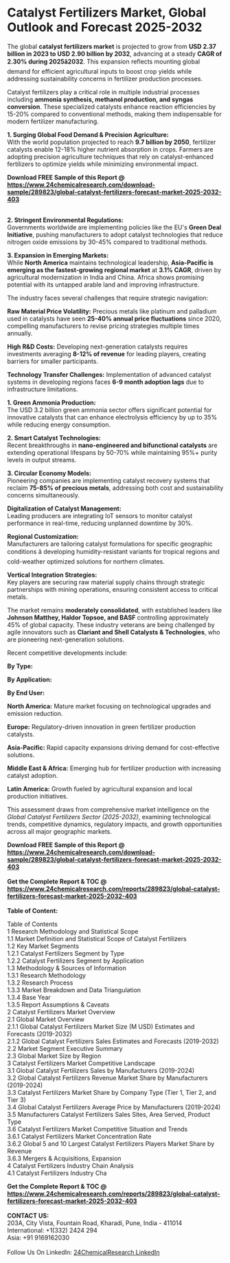 <h1>Catalyst Fertilizers Market, Global Outlook and Forecast 2025-2032</h1><p>The global <strong>catalyst fertilizers market</strong> is projected to grow from <strong>USD 2.37 billion in 2023 to USD 2.90 billion by 2032</strong>, advancing at a steady <strong>CAGR of 2.30% during 2025â2032</strong>. This expansion reflects mounting global demand for efficient agricultural inputs to boost crop yields while addressing sustainability concerns in fertilizer production processes.</p><p>Catalyst fertilizers play a critical role in multiple industrial processes including <strong>ammonia synthesis, methanol production, and syngas conversion</strong>. These specialized catalysts enhance reaction efficiencies by 15-20% compared to conventional methods, making them indispensable for modern fertilizer manufacturing.</p><p><strong>1. Surging Global Food Demand &amp; Precision Agriculture:</strong><br>
With the world population projected to reach <strong>9.7 billion by 2050</strong>, fertilizer catalysts enable 12-18% higher nutrient absorption in crops. Farmers are adopting precision agriculture techniques that rely on catalyst-enhanced fertilizers to optimize yields while minimizing environmental impact.</p><div><b>Download FREE Sample of this Report @ 
            <a href="https://www.24chemicalresearch.com/download-sample/289823/global-catalyst-fertilizers-forecast-market-2025-2032-403">
            https://www.24chemicalresearch.com/download-sample/289823/global-catalyst-fertilizers-forecast-market-2025-2032-403</a></b></div><br><p><strong>2. Stringent Environmental Regulations:</strong><br>
Governments worldwide are implementing policies like the EU's <strong>Green Deal Initiative</strong>, pushing manufacturers to adopt catalyst technologies that reduce nitrogen oxide emissions by 30-45% compared to traditional methods.</p><p><strong>3. Expansion in Emerging Markets:</strong><br>
While <strong>North America</strong> maintains technological leadership, <strong>Asia-Pacific is emerging as the fastest-growing regional market</strong> at <strong>3.1% CAGR</strong>, driven by agricultural modernization in India and China. Africa shows promising potential with its untapped arable land and improving infrastructure.</p><p>The industry faces several challenges that require strategic navigation:</p><p><strong>Raw Material Price Volatility:</strong> 
	Precious metals like platinum and palladium used in catalysts have seen <strong>25-40% annual price fluctuations</strong> since 2020, compelling manufacturers to revise pricing strategies multiple times annually.</p><p><strong>High R&amp;D Costs:</strong> 
	Developing next-generation catalysts requires investments averaging <strong>8-12% of revenue</strong> for leading players, creating barriers for smaller participants.</p><p><strong>Technology Transfer Challenges:</strong> 
	Implementation of advanced catalyst systems in developing regions faces <strong>6-9 month adoption lags</strong> due to infrastructure limitations.</p><p><strong>1. Green Ammonia Production:</strong><br>
The USD 3.2 billion green ammonia sector offers significant potential for innovative catalysts that can enhance electrolysis efficiency by up to 35% while reducing energy consumption.</p><p><strong>2. Smart Catalyst Technologies:</strong><br>
Recent breakthroughs in <strong>nano-engineered and bifunctional catalysts</strong> are extending operational lifespans by 50-70% while maintaining 95%+ purity levels in output streams.</p><p><strong>3. Circular Economy Models:</strong><br>
Pioneering companies are implementing catalyst recovery systems that reclaim <strong>75-85% of precious metals</strong>, addressing both cost and sustainability concerns simultaneously.</p><p><strong>Digitalization of Catalyst Management:</strong><br>
	Leading producers are integrating IoT sensors to monitor catalyst performance in real-time, reducing unplanned downtime by 30%.</p><p><strong>Regional Customization:</strong><br>
	Manufacturers are tailoring catalyst formulations for specific geographic conditions â developing humidity-resistant variants for tropical regions and cold-weather optimized solutions for northern climates.</p><p><strong>Vertical Integration Strategies:</strong><br>
	Key players are securing raw material supply chains through strategic partnerships with mining operations, ensuring consistent access to critical metals.</p><p>The market remains <strong>moderately consolidated</strong>, with established leaders like <strong>Johnson Matthey, Haldor Topsoe, and BASF</strong> controlling approximately 45% of global capacity. These industry veterans are being challenged by agile innovators such as <strong>Clariant and Shell Catalysts &amp; Technologies</strong>, who are pioneering next-generation solutions.</p><p>Recent competitive developments include:</p><p><strong>By Type:</strong></p><p><strong>By Application:</strong></p><p><strong>By End User:</strong></p><p><strong>North America:</strong> Mature market focusing on technological upgrades and emission reduction.</p><p><strong>Europe:</strong> Regulatory-driven innovation in green fertilizer production catalysts.</p><p><strong>Asia-Pacific:</strong> Rapid capacity expansions driving demand for cost-effective solutions.</p><p><strong>Middle East &amp; Africa:</strong> Emerging hub for fertilizer production with increasing catalyst adoption.</p><p><strong>Latin America:</strong> Growth fueled by agricultural expansion and local production initiatives.</p><p>This assessment draws from comprehensive market intelligence on the <em>Global Catalyst Fertilizers Sector (2025-2032)</em>, examining technological trends, competitive dynamics, regulatory impacts, and growth opportunities across all major geographic markets.</p><div><b>Download FREE Sample of this Report @ 
            <a href="https://www.24chemicalresearch.com/download-sample/289823/global-catalyst-fertilizers-forecast-market-2025-2032-403">
            https://www.24chemicalresearch.com/download-sample/289823/global-catalyst-fertilizers-forecast-market-2025-2032-403</a></b></div><br><div><b>Get the Complete Report & TOC @ 
            <a href="https://www.24chemicalresearch.com/reports/289823/global-catalyst-fertilizers-forecast-market-2025-2032-403">
            https://www.24chemicalresearch.com/reports/289823/global-catalyst-fertilizers-forecast-market-2025-2032-403</a></b></div><br>
            <b>Table of Content:</b><p>Table of Contents<br />
1 Research Methodology and Statistical Scope<br />
1.1 Market Definition and Statistical Scope of Catalyst Fertilizers<br />
1.2 Key Market Segments<br />
1.2.1 Catalyst Fertilizers Segment by Type<br />
1.2.2 Catalyst Fertilizers Segment by Application<br />
1.3 Methodology & Sources of Information<br />
1.3.1 Research Methodology<br />
1.3.2 Research Process<br />
1.3.3 Market Breakdown and Data Triangulation<br />
1.3.4 Base Year<br />
1.3.5 Report Assumptions & Caveats<br />
2 Catalyst Fertilizers Market Overview<br />
2.1 Global Market Overview<br />
2.1.1 Global Catalyst Fertilizers Market Size (M USD) Estimates and Forecasts (2019-2032)<br />
2.1.2 Global Catalyst Fertilizers Sales Estimates and Forecasts (2019-2032)<br />
2.2 Market Segment Executive Summary<br />
2.3 Global Market Size by Region<br />
3 Catalyst Fertilizers Market Competitive Landscape<br />
3.1 Global Catalyst Fertilizers Sales by Manufacturers (2019-2024)<br />
3.2 Global Catalyst Fertilizers Revenue Market Share by Manufacturers (2019-2024)<br />
3.3 Catalyst Fertilizers Market Share by Company Type (Tier 1, Tier 2, and Tier 3)<br />
3.4 Global Catalyst Fertilizers Average Price by Manufacturers (2019-2024)<br />
3.5 Manufacturers Catalyst Fertilizers Sales Sites, Area Served, Product Type<br />
3.6 Catalyst Fertilizers Market Competitive Situation and Trends<br />
3.6.1 Catalyst Fertilizers Market Concentration Rate<br />
3.6.2 Global 5 and 10 Largest Catalyst Fertilizers Players Market Share by Revenue<br />
3.6.3 Mergers & Acquisitions, Expansion<br />
4 Catalyst Fertilizers Industry Chain Analysis<br />
4.1 Catalyst Fertilizers Industry Cha</p><div><b>Get the Complete Report & TOC @ 
            <a href="https://www.24chemicalresearch.com/reports/289823/global-catalyst-fertilizers-forecast-market-2025-2032-403">
            https://www.24chemicalresearch.com/reports/289823/global-catalyst-fertilizers-forecast-market-2025-2032-403</a></b></div><br><b>CONTACT US:</b><br>
            203A, City Vista, Fountain Road, Kharadi, Pune, India - 411014<br>
            International: +1(332) 2424 294<br>
            Asia: +91 9169162030 <br><br>
            Follow Us On LinkedIn: <a href="https://www.linkedin.com/company/24chemicalresearch/">24ChemicalResearch LinkedIn</a>